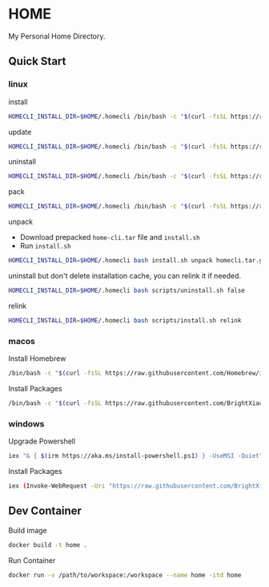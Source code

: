 # HOME

My Personal Home Directory.

## Quick Start

### linux

install
```bash
HOMECLI_INSTALL_DIR=$HOME/.homecli /bin/bash -c "$(curl -fsSL https://raw.githubusercontent.com/BrightXiaoHan/HOME/main/scripts/install.sh)"
```
update
```bash
HOMECLI_INSTALL_DIR=$HOME/.homecli /bin/bash -c "$(curl -fsSL https://raw.githubusercontent.com/BrightXiaoHan/HOME/main/scripts/update.sh)"
```


uninstall

```bash
HOMECLI_INSTALL_DIR=$HOME/.homecli /bin/bash -c "$(curl -fsSL https://raw.githubusercontent.com/BrightXiaoHan/HOME/main/scripts/uninstall.sh)"
```

pack

```bash
HOMECLI_INSTALL_DIR=$HOME/.homecli /bin/bash -c "$(curl -fsSL https://raw.githubusercontent.com/BrightXiaoHan/HOME/main/scripts/pack.sh)"
```

unpack

* Download prepacked `home-cli.tar` file and `install.sh`
* Run `install.sh`

```bash
HOMECLI_INSTALL_DIR=$HOME/.homecli bash install.sh unpack homecli.tar.gz
```

uninstall but don't delete installation cache, you can relink it if needed.
```bash
HOMECLI_INSTALL_DIR=$HOME/.homecli bash scripts/uninstall.sh false
```

relink
```bash
HOMECLI_INSTALL_DIR=$HOME/.homecli bash scripts/install.sh relink
```

### macos

Install Homebrew

```bash
/bin/bash -c "$(curl -fsSL https://raw.githubusercontent.com/Homebrew/install/HEAD/install.sh)"
```

Install Packages

```bash
/bin/bash -c "$(curl -fsSL https://raw.githubusercontent.com/BrightXiaoHan/HOME/main/scripts/install_macos.sh)"
```

### windows

Upgrade Powershell

```bash
iex "& { $(irm https://aka.ms/install-powershell.ps1) } -UseMSI -Quiet"
```

Install Packages

```bash
iex (Invoke-WebRequest -Uri "https://raw.githubusercontent.com/BrightXiaoHan/HOME/main/scripts/install_macos.sh").Content
```

## Dev Container

Build image

```bash
docker build -t home .
```

Run Container

```bash
docker run -v /path/to/workspace:/workspace --name home -itd home
```
